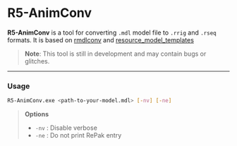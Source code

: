 # R5-AnimConv

**R5-AnimConv** is a tool for converting `.mdl` model file to `.rrig` and `.rseq` formats. It is based on [rmdlconv](https://github.com/r-ex/rmdlconv) and [resource_model_templates](https://github.com/IJARika/resource_model_templates)

>**Note**: This tool is still in development and may contain bugs or glitches.

---

### Usage

```bash
R5-AnimConv.exe <path-to-your-model.mdl> [-nv] [-ne]
```

>**Options**
>* `-nv` : Disable verbose
>* `-ne` : Do not print RePak entry